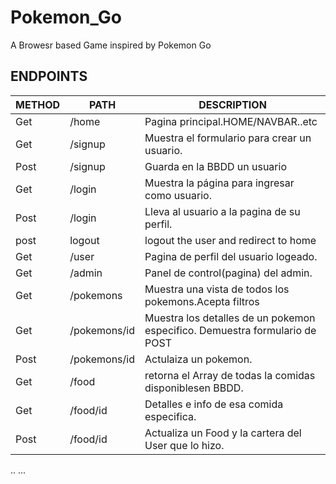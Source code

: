 # Pokemon_Go
A Browesr based Game inspired by Pokemon Go
## ENDPOINTS

| METHOD   | PATH     | DESCRIPTION   |
| -------- | -------- | --------      |
| Get   | /home | Pagina principal.HOME/NAVBAR..etc|
| Get      | /signup   | Muestra el formulario para crear un usuario.|
| Post     | /signup | Guarda en la BBDD un usuario|
| Get    | /login    | Muestra la página para ingresar como usuario.        |
|Post     | /login   | Lleva al usuario a la pagina de su perfil.
|post     |logout| logout the user and redirect to home
| Get      | /user   | Pagina de perfil del usuario logeado.
| Get      | /admin  | Panel de control(pagina) del admin.
| Get     | /pokemons  | Muestra una vista de todos los pokemons.Acepta filtros
| Get    | /pokemons/id | Muestra los detalles de un pokemon especifico. Demuestra formulario de POST
| Post   | /pokemons/id |Actulaiza un pokemon.
|Get     | /food   | retorna el Array de todas la comidas disponiblesen BBDD.|
| Get      | /food/id   | Detalles e info de esa comida especifica.|
| Post    |/food/id     |Actualiza un Food y la cartera del User que lo hizo.|
..
...
